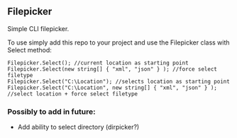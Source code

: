 ## Filepicker
Simple CLI filepicker.

To use simply add this repo to your project and use the Filepicker class with Select method:
```
Filepicker.Select(); //current location as starting point
Filepicker.Select(new string[] { "xml", "json" } ); //force select filetype
Filepicker.Select("C:\Location"); //selects location as starting point
Filepicker.Select("C:\Location", new string[] { "xml", "json" } ); //select location + force select filetype
```

### Possibly to add in future:
- Add ability to select directory (dirpicker?)